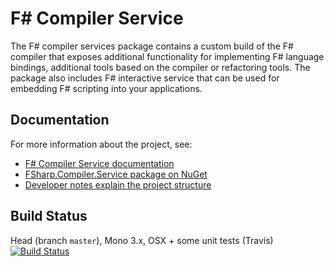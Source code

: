 F# Compiler Service
===================

The F# compiler services package contains a custom build of the F# compiler that
exposes additional functionality for implementing F# language bindings, additional
tools based on the compiler or refactoring tools. The package also includes F# 
interactive service that can be used for embedding F# scripting into your applications.

Documentation
-------------

For more information about the project, see:

 * [F# Compiler Service documentation](http://fsharp.github.io/FSharp.Compiler.Service/)
 * [FSharp.Compiler.Service package on NuGet](https://www.nuget.org/packages/FSharp.Compiler.Service)
 * [Developer notes explain the project structure](http://fsharp.github.io/FSharp.Compiler.Service/devnotes.html)

Build Status
------------

Head (branch ``master``), Mono 3.x, OSX + some unit tests (Travis) [![Build Status](https://travis-ci.org/fsharp/FSharp.Compiler.Service.png?branch=master)](https://travis-ci.org/fsharp/FSharp.Compiler.Service/builds)


